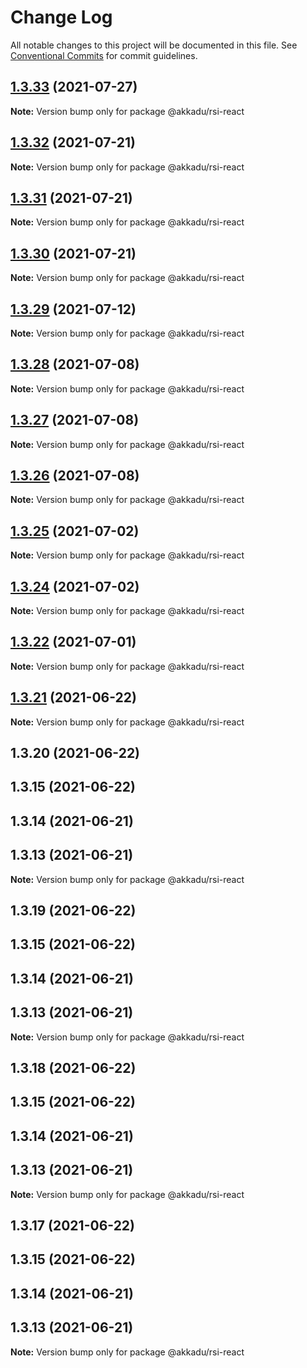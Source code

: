 # Change Log

All notable changes to this project will be documented in this file.
See [Conventional Commits](https://conventionalcommits.org) for commit guidelines.

## [1.3.33](http://romain130492/@akkadu/rsi-react/compare/@akkadu/rsi-react@1.3.32...@akkadu/rsi-react@1.3.33) (2021-07-27)

**Note:** Version bump only for package @akkadu/rsi-react





## [1.3.32](http://romain130492/@akkadu/rsi-react/compare/@akkadu/rsi-react@1.3.31...@akkadu/rsi-react@1.3.32) (2021-07-21)

**Note:** Version bump only for package @akkadu/rsi-react





## [1.3.31](http://romain130492/@akkadu/rsi-react/compare/@akkadu/rsi-react@1.3.30...@akkadu/rsi-react@1.3.31) (2021-07-21)

**Note:** Version bump only for package @akkadu/rsi-react





## [1.3.30](http://romain130492/@akkadu/rsi-react/compare/@akkadu/rsi-react@1.3.29...@akkadu/rsi-react@1.3.30) (2021-07-21)

**Note:** Version bump only for package @akkadu/rsi-react





## [1.3.29](http://romain130492/@akkadu/rsi-react/compare/@akkadu/rsi-react@1.3.28...@akkadu/rsi-react@1.3.29) (2021-07-12)

**Note:** Version bump only for package @akkadu/rsi-react





## [1.3.28](http://romain130492/@akkadu/rsi-react/compare/@akkadu/rsi-react@1.3.27...@akkadu/rsi-react@1.3.28) (2021-07-08)

**Note:** Version bump only for package @akkadu/rsi-react





## [1.3.27](http://romain130492/@akkadu/rsi-react/compare/@akkadu/rsi-react@1.3.26...@akkadu/rsi-react@1.3.27) (2021-07-08)

**Note:** Version bump only for package @akkadu/rsi-react





## [1.3.26](http://romain130492/@akkadu/rsi-react/compare/@akkadu/rsi-react@1.3.25...@akkadu/rsi-react@1.3.26) (2021-07-08)

**Note:** Version bump only for package @akkadu/rsi-react





## [1.3.25](http://romain130492/@akkadu/rsi-react/compare/@akkadu/rsi-react@1.3.24...@akkadu/rsi-react@1.3.25) (2021-07-02)

**Note:** Version bump only for package @akkadu/rsi-react





## [1.3.24](http://romain130492/@akkadu/rsi-react/compare/@akkadu/rsi-react@1.3.22...@akkadu/rsi-react@1.3.24) (2021-07-02)

**Note:** Version bump only for package @akkadu/rsi-react





## [1.3.22](http://romain130492/@akkadu/rsi-react/compare/@akkadu/rsi-react@1.3.21...@akkadu/rsi-react@1.3.22) (2021-07-01)

**Note:** Version bump only for package @akkadu/rsi-react





## [1.3.21](http://romain130492/@akkadu/rsi-react/compare/@akkadu/rsi-react@1.3.20...@akkadu/rsi-react@1.3.21) (2021-06-22)

**Note:** Version bump only for package @akkadu/rsi-react





## 1.3.20 (2021-06-22)



## 1.3.15 (2021-06-22)



## 1.3.14 (2021-06-21)



## 1.3.13 (2021-06-21)

**Note:** Version bump only for package @akkadu/rsi-react





## 1.3.19 (2021-06-22)



## 1.3.15 (2021-06-22)



## 1.3.14 (2021-06-21)



## 1.3.13 (2021-06-21)

**Note:** Version bump only for package @akkadu/rsi-react





## 1.3.18 (2021-06-22)



## 1.3.15 (2021-06-22)



## 1.3.14 (2021-06-21)



## 1.3.13 (2021-06-21)

**Note:** Version bump only for package @akkadu/rsi-react





## 1.3.17 (2021-06-22)



## 1.3.15 (2021-06-22)



## 1.3.14 (2021-06-21)



## 1.3.13 (2021-06-21)

**Note:** Version bump only for package @akkadu/rsi-react
